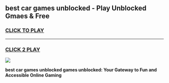 
## best car games unblocked - Play Unblocked Gmaes & Free
<h3>
<a href="https://premium.freeplayer.one?title=best_car_games_unblocked&ref=19F">CLICK TO PLAY</a></h3>
<hr>

<h3>
<a href="https://premium.freeplayer.one?title=best_car_games_unblocked&ref=19F">CLICK 2 PLAY</a>
  
</h3>

<a href="https://premium.freeplayer.one?title=best_car_games_unblocked&ref=19F/"><img src="https://clearcache.store/games.png"></a>


**best car games unblocked games unblocked: Your Gateway to Fun and Accessible Online Gaming**
